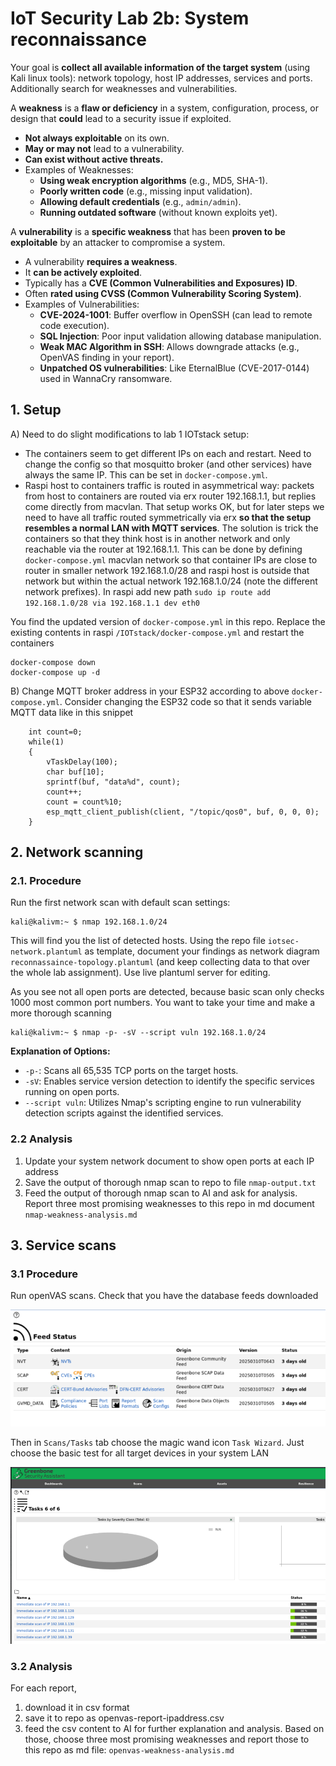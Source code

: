 # IoT Security Lab 2b: System reconnaissance

Your goal is **collect all available information of the target system** (using Kali linux tools): network topology, host IP addresses, services and ports. Additionally search for weaknesses and vulnerabilities.

A **weakness** is a **flaw or deficiency** in a system, configuration, process, or design that **could** lead to a security issue if exploited.

- **Not always exploitable** on its own.
- **May or may not** lead to a vulnerability.
- **Can exist without active threats.**
- Examples of Weaknesses:
  - **Using weak encryption algorithms** (e.g., MD5, SHA-1).
  - **Poorly written code** (e.g., missing input validation).
  - **Allowing default credentials** (e.g., `admin/admin`).
  - **Running outdated software** (without known exploits yet).

A **vulnerability** is a **specific weakness** that has been **proven to be exploitable** by an attacker to compromise a system.

- A vulnerability **requires a weakness**.
- It **can be actively exploited**.
- Typically has a **CVE (Common Vulnerabilities and Exposures) ID**.
- Often **rated using CVSS (Common Vulnerability Scoring System)**.
- Examples of Vulnerabilities:
  - **CVE-2024-1001**: Buffer overflow in OpenSSH (can lead to remote code execution).
  - **SQL Injection**: Poor input validation allowing database manipulation.
  - **Weak MAC Algorithm in SSH**: Allows downgrade attacks (e.g., OpenVAS finding in your report).
  - **Unpatched OS vulnerabilities**: Like EternalBlue (CVE-2017-0144) used in WannaCry ransomware.

## 1. Setup

A) Need to do slight modifications to lab 1 IOTstack setup:

- The containers seem to get different IPs on each and restart. Need to change the config so that mosquitto broker (and other services) have always the same IP. This can be set in `docker-compose.yml`.
- Raspi host to containers traffic is routed in asymmetrical way: packets from host to containers are routed via erx router 192.168.1.1, but replies come directly from macvlan. That setup works OK, but for later steps we need to have all traffic routed symmetrically via erx **so that the setup resembles a normal LAN with MQTT services**. The solution is trick the containers so that they think host is in another network and only reachable via the router at 192.168.1.1. This can be done by defining `docker-compose.yml` macvlan network so that container IPs are close to router in smaller network 192.168.1.0/28 and raspi host is outside that network but within the actual network 192.168.1.0/24 (note the different network prefixes). In raspi add new path `sudo ip route add 192.168.1.0/28 via 192.168.1.1 dev eth0`

You find the updated version of `docker-compose.yml` in this repo. Replace the existing contents in raspi `/IOTstack/docker-compose.yml` and restart the containers

```
docker-compose down
docker-compose up -d
```

B) Change MQTT broker address in your ESP32 according to above `docker-compose.yml`. Consider changing the ESP32 code so that it sends variable MQTT data like in this snippet

```
    int count=0;
    while(1)
    {
        vTaskDelay(100);
        char buf[10];
        sprintf(buf, "data%d", count);
        count++;
        count = count%10;
        esp_mqtt_client_publish(client, "/topic/qos0", buf, 0, 0, 0);
    }
```

## 2. Network scanning

### 2.1. Procedure

Run the first network scan with default scan settings:

```
kali@kalivm:~ $ nmap 192.168.1.0/24
```

This will find you the list of detected hosts. Using the repo file `iotsec-network.plantuml` as template, document your findings as network diagram `reconnassaince-topology.plantuml` (and keep collecting data to that over the whole lab assignment). Use live plantuml server for editing.

As you see not all open ports are detected, because basic scan only checks 1000 most common port numbers. You want to take your time and make a more thorough scanning

```
kali@kalivm:~ $ nmap -p- -sV --script vuln 192.168.1.0/24
```

**Explanation of Options:**

- `-p-`: Scans all 65,535 TCP ports on the target hosts.​
- `-sV`: Enables service version detection to identify the specific services running on open ports.​
- `--script vuln`: Utilizes Nmap's scripting engine to run vulnerability detection scripts against the identified services.

### 2.2 Analysis

1. Update your system network document to show open ports at each IP address
2. Save the output of thorough nmap scan to repo to file `nmap-output.txt`
3. Feed the output of thorough nmap scan to AI and ask for analysis. Report three most promising weaknesses to this repo in md document `nmap-weakness-analysis.md`

## 3. Service scans

### 3.1 Procedure

Run openVAS scans. Check that you have the database feeds downloaded

![alt](<assets/20250313161338.png>)

Then in `Scans/Tasks` tab choose the magic wand icon `Task Wizard`. Just choose the basic test for all target devices in your system LAN

![alt](<assets/20250313161245.png>)

### 3.2 Analysis

For each report,

1. download it in csv format
2. save it to repo as openvas-report-ipaddress.csv
3. feed the csv content to AI for further explanation and analysis.
   Based on those, choose three most promising weaknesses and report those to this repo as md file: `openvas-weakness-analysis.md`
